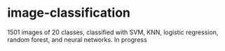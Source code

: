 # image-classification
 1501 images of 20 classes, classified with SVM, KNN, logistic regression, random forest, and neural networks. In progress
